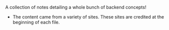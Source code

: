 A collection of notes detailing a whole bunch of backend concepts!

* The content came from a variety of sites. These sites are credited at the beginning of each file. 
